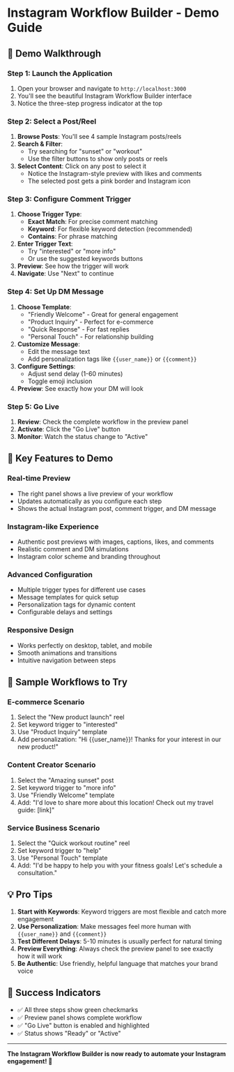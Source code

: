 # Instagram Workflow Builder - Demo Guide

## 🎯 Demo Walkthrough

### Step 1: Launch the Application
1. Open your browser and navigate to `http://localhost:3000`
2. You'll see the beautiful Instagram Workflow Builder interface
3. Notice the three-step progress indicator at the top

### Step 2: Select a Post/Reel
1. **Browse Posts**: You'll see 4 sample Instagram posts/reels
2. **Search & Filter**: 
   - Try searching for "sunset" or "workout"
   - Use the filter buttons to show only posts or reels
3. **Select Content**: Click on any post to select it
   - Notice the Instagram-style preview with likes and comments
   - The selected post gets a pink border and Instagram icon

### Step 3: Configure Comment Trigger
1. **Choose Trigger Type**:
   - **Exact Match**: For precise comment matching
   - **Keyword**: For flexible keyword detection (recommended)
   - **Contains**: For phrase matching
2. **Enter Trigger Text**:
   - Try "interested" or "more info"
   - Or use the suggested keywords buttons
3. **Preview**: See how the trigger will work
4. **Navigate**: Use "Next" to continue

### Step 4: Set Up DM Message
1. **Choose Template**: 
   - "Friendly Welcome" - Great for general engagement
   - "Product Inquiry" - Perfect for e-commerce
   - "Quick Response" - For fast replies
   - "Personal Touch" - For relationship building
2. **Customize Message**:
   - Edit the message text
   - Add personalization tags like `{{user_name}}` or `{{comment}}`
3. **Configure Settings**:
   - Adjust send delay (1-60 minutes)
   - Toggle emoji inclusion
4. **Preview**: See exactly how your DM will look

### Step 5: Go Live
1. **Review**: Check the complete workflow in the preview panel
2. **Activate**: Click the "Go Live" button
3. **Monitor**: Watch the status change to "Active"

## 🎨 Key Features to Demo

### Real-time Preview
- The right panel shows a live preview of your workflow
- Updates automatically as you configure each step
- Shows the actual Instagram post, comment trigger, and DM message

### Instagram-like Experience
- Authentic post previews with images, captions, likes, and comments
- Realistic comment and DM simulations
- Instagram color scheme and branding throughout

### Advanced Configuration
- Multiple trigger types for different use cases
- Message templates for quick setup
- Personalization tags for dynamic content
- Configurable delays and settings

### Responsive Design
- Works perfectly on desktop, tablet, and mobile
- Smooth animations and transitions
- Intuitive navigation between steps

## 🚀 Sample Workflows to Try

### E-commerce Scenario
1. Select the "New product launch" reel
2. Set keyword trigger to "interested"
3. Use "Product Inquiry" template
4. Add personalization: "Hi {{user_name}}! Thanks for your interest in our new product!"

### Content Creator Scenario
1. Select the "Amazing sunset" post
2. Set keyword trigger to "more info"
3. Use "Friendly Welcome" template
4. Add: "I'd love to share more about this location! Check out my travel guide: [link]"

### Service Business Scenario
1. Select the "Quick workout routine" reel
2. Set keyword trigger to "help"
3. Use "Personal Touch" template
4. Add: "I'd be happy to help you with your fitness goals! Let's schedule a consultation."

## 💡 Pro Tips

1. **Start with Keywords**: Keyword triggers are most flexible and catch more engagement
2. **Use Personalization**: Make messages feel more human with `{{user_name}}` and `{{comment}}`
3. **Test Different Delays**: 5-10 minutes is usually perfect for natural timing
4. **Preview Everything**: Always check the preview panel to see exactly how it will work
5. **Be Authentic**: Use friendly, helpful language that matches your brand voice

## 🎉 Success Indicators

- ✅ All three steps show green checkmarks
- ✅ Preview panel shows complete workflow
- ✅ "Go Live" button is enabled and highlighted
- ✅ Status shows "Ready" or "Active"

---

**The Instagram Workflow Builder is now ready to automate your Instagram engagement! 🚀** 